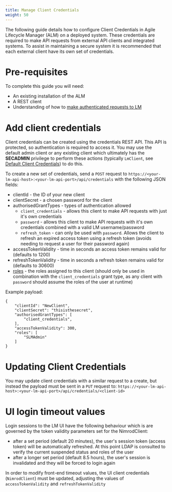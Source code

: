 ```yaml
---
title: Manage Client Credentials
weight: 50
---
```


The following guide details how to configure Client Credentials in Agile Lifecycle Manager (ALM) on a deployed system. These credentials are required to make API requests from external API clients and integrated systems. To assist in maintaining a secure system it is recommended that each external client have its own set of credentials.

# Pre-requisites

To complete this guide you will need:

- An existing installation of the ALM
- A REST client 
- Understanding of how to [make authenticated requests to LM](/user-guides/authenticated-api-requests)

# Add client credentials

Client credentials can be created using the credentials REST API. This API is protected, so authentication is required to access it. You may use the default admin client or any existing client which ultimately has the **SECADMIN** privilege to perform these actions (typically `LmClient`, see [Default Client Credentials](/reference/security/default-client-credentials)) to do this.

To create a new set of credentials, send a `POST` request to `https://<your-lm-api-host>:<your-lm-api-port>/api/credentials` with the following JSON fields:

- clientId - the ID of your new client
- clientSecret - a chosen password for the client
- authorisedGrantTypes - types of authentication allowed
  - `client_credentials` - allows this client to make API requests with just it's own credentials
  - `password` - allows this client to make API requests with it's own credentials combined with a valid LM username/password 
  - `refresh_token` - can only be used with `password`. Allows the client to refresh an expired access token using a refresh token (avoids needing to request a user for their password again)
- accessTokenValidity - time in seconds an access token remains valid for (defaults to 1200)
- refreshTokenValidity - time in seconds a refresh token remains valid for (defaults to 30600)
- [roles](/user-guides/administration/security/manage-roles) - the roles assigned to this client (should only be used in combination with the `client_credentials` grant type, as any client with `password` should assume the roles of the user at runtime)

Example payload:
```
{
    "clientId": "NewClient",
    "clientSecret": "thisisthesecret",
    "authorisedGrantTypes": [
        "client_credentials",
    ],
    "accessTokenValidity": 300,
    "roles": [
        "SLMAdmin"
    ]
}
```

# Updating Client Credentials 

You may update client credentials with a similar request to a create, but instead the payload must be sent in a `PUT` request to: `https://<your-lm-api-host>:<your-lm-api-port>/api/credentials/<client-id>`

# UI login timeout values

Login sessions to the LM UI have the following behaviour which is are governed by the token validity parameters set for the NimrodClient:

* after a set period (default 20 minutes), the user's session token (access token) will be automatically refreshed. At this point LDAP is consulted to verify the current suspended status and roles of the user 
* after a longer set period (default 8.5 hours), the user's session is invalidated and they will be forced to login again

In order to modify front-end timeout values, the UI client credentials (`NimrodClient`) must be updated, adjusting the values of `accessTokenValidity` and `refreshTokenValidity`

